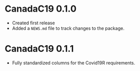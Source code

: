 # CanadaC19 0.1.0

* Created first release
* Added a `NEWS.md` file to track changes to the package.

# CanadaC19 0.1.1

* Fully standardized columns for the Covid19R requirements. 